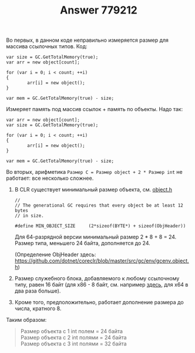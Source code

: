 ﻿---
title: "Answer 779212"
se.owner.user_id: 240512
se.owner.display_name: "MSDN.WhiteKnight"
se.owner.link: "https://ru.stackoverflow.com/users/240512/msdn-whiteknight"
se.answer_id: 779212
se.question_id: 779090
se.post_type: answer
se.score: 3
se.is_accepted: True
---
<p>Во первых, в данном коде неправильно измеряется размер для массива ссылочных типов. Код:</p>

<pre><code>var size = GC.GetTotalMemory(true);
var arr = new object[count];

for (var i = 0; i &lt; count; ++i)
{
        arr[i] = new object();
}

var mem = GC.GetTotalMemory(true) - size;
</code></pre>

<p>Измеряет память под массив ссылок + память по объекты. Надо так:</p>

<pre><code>var arr = new object[count];
var size = GC.GetTotalMemory(true);

for (var i = 0; i &lt; count; ++i)
{
        arr[i] = new object();
}

var mem = GC.GetTotalMemory(true) - size;
</code></pre>

<p>Во вторых, арифметика <code>Размер C = Размер object + 2 * Размер int</code> не работает: все несколько сложнее. </p>

<ol>
<li><p>В CLR существует минимальный размер объекта, см. <a href="https://github.com/dotnet/coreclr/blob/master/src/vm/object.h" rel="nofollow noreferrer">object.h</a></p>

<pre><code>//
// The generational GC requires that every object be at least 12 bytes
// in size.   

#define MIN_OBJECT_SIZE     (2*sizeof(BYTE*) + sizeof(ObjHeader))
</code></pre>

<p>Для 64-разрядной версии минимальный размер 2 * 8 + 8 = 24. Размер типа, меньшего 24 байта, дополняется до 24. </p>

<p>(Определение ObjHeader здесь: <a href="https://github.com/dotnet/coreclr/blob/master/src/gc/env/gcenv.object.h" rel="nofollow noreferrer">https://github.com/dotnet/coreclr/blob/master/src/gc/env/gcenv.object.h</a>)</p></li>
<li><p>Размер служебного блока, добавляемого к любому ссылочному типу, равен 16 байт (для x86 - 8 байт, см. например <a href="https://www.codeproject.com/Articles/20481/NET-Type-Internals-From-a-Microsoft-CLR-Perspecti#4" rel="nofollow noreferrer">здесь</a>, для x64 в два раза больше).  </p></li>
<li><p>Кроме того, предположительно, работает дополнение размера до числа, кратного 8. </p></li>
</ol>

<p>Таким образом:</p>

<blockquote>
  <p>Размер объекта с 1 int полем = 24 байта<br>
  Размер объекта с 2 int полями = 24 байта<br>
  Размер объекта с 3 int полями = 32 байта  </p>
</blockquote>
